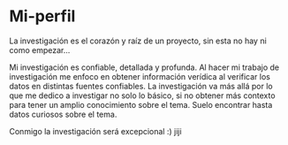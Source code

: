 # Mi-perfil

La investigación es el corazón y raíz de un proyecto, sin esta no hay ni como empezar...

Mi investigación es confiable, detallada y profunda.
Al hacer mi trabajo de investigación me enfoco en obtener información verídica al verificar los datos en distintas fuentes confiables. 
La investigación va más allá por lo que me dedico a investigar no solo lo básico, si no obtener más contexto para tener un amplio conocimiento sobre el tema. Suelo encontrar hasta datos curiosos sobre el tema.

Conmigo la investigación será excepcional :) 
jiji

